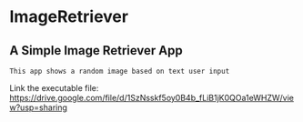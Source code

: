 # ImageRetriever

  ## A Simple Image Retriever App 

    This app shows a random image based on text user input
    
Link the executable file: https://drive.google.com/file/d/1SzNsskf5oy0B4b_fLiB1jK0QOa1eWHZW/view?usp=sharing
